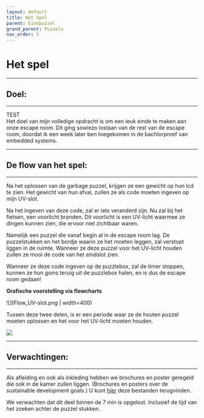 ```yaml
---
layout: default
title: Het Spel
parent: Eindpuzzel
grand_parent: Puzzels
nav_order: 1
---
```


# Het spel

----

## Doel:

---
TEST   
Het doel van mijn volledige opdracht is om een leuk einde te maken aan onze escape room. Dit ging sowiezo lostaan van de rest van de escape room, doordat ik een week later ben toegekomen in de bachlorproef van embedded systems.

---

## De flow van het spel:

---

Na het oplossen van de garbage puzzel, krijgen ze een gewicht op hun lcd te zien. Het gewicht van hun afval, zullen ze als code moeten ingeven op mijn UV-slot.

Na het ingeven van deze code, zal er iets veranderd zijn. Nu zal bij het fietsen, een voorlicht branden. Dit voorlicht is een UV-licht waarmee ze dingen kunnen zien, die ervoor niet zichtbaar waren.

Namelijk een puzzel die vanaf begin al in de escape room lag. De puzzelstukken en het bordje waarin ze het moeten leggen, zal verstopt liggen in de ruimte. Wanneer ze deze puzzel voor het UV-licht houden zullen ze mooi de code van het eindslot zien. 

Wanneer ze deze code ingeven op de puzzlebox, zal de timer stoppen, kunnen ze hun gsms teruig uit de puzzlebox halen, en is dus de escape room gedaan!

**Grafische voorstelling via flowcharts**

![](Flow_UV-slot.png  | width=400)


Tussen deze twee delen, is er een periode waar ze de houten puzzel moeten oplossen en het voor het UV-licht moeten houden.

![](Flow_eindpuzzel-slot.png)

---

## Verwachtingen:

---

Als afleiding en ook als inkleding hebben we brochures en poster geregeld die ook in de kamer zullen liggen. (Brochures en posters over de sustainable development goals.) U kunt [hier](https://github.com/PLAN-IT-B/BachelorProefCommunicatieEnEinde/tree/main/Documentatie%20eindpuzzel/Te%20printen%20documenten) deze bestanden terugvinden.

We verwachten dat dit deel binnen de 7 min is opgelost. Inclusief de tijd van het zoeken achter de puzzel stukken. 